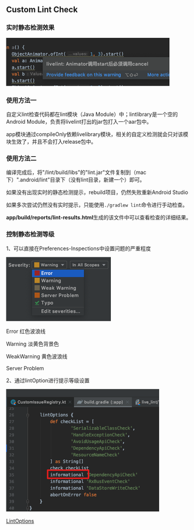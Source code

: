 ## Custom Lint Check

### 实时静态检测效果

![实时效果](./images/4.png)

### 使用方法一

自定义lint检查代码都在lint模块（Java Module）中；lintlibrary是一个空的Android Module，负责将livelint打出的jar包打入一个aar包中。

app模块通过compileOnly依赖livelibrary模块，相关的自定义检测就会只对该模块生效了，并且不会打入release包中。

### 使用方法二

编译完成后，将"/lint/build/libs"的"lint.jar"文件复制到（mac下）".android/lint"目录下（没有lint目录，新建一个）即可。</br>

如果没有出现实时的静态检测提示，rebuild项目，仍然失败重新Android Studio</br>

如果多次尝试仍然没有实时提示，只能使用```./gradlew lint```命令进行手动检查。</br>

**app/build/reports/lint-results.html**生成的该文件中可以查看检查的详细结果。</br>

### 控制静态检测等级

1、可以直接在Preferences-Inspections中设置问题的严重程度

![检测等级控制](./images/1.png)

Error 红色波浪线

Warning 淡黄色背景色

WeakWarning 黄色波浪线

Server Problem

2、通过lintOption进行提示等级设置

![检测等级控制](./images/2.png)

[LintOptions](https://developer.android.com/reference/tools/gradle-api/4.1/com/android/build/api/dsl/LintOptions)